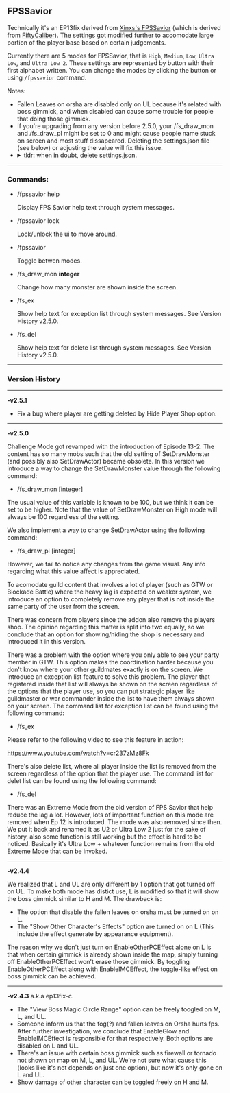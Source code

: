 ## FPSSavior
Technically it's an EP13fix derived from [Xinxs's FPSSavior](https://github.com/xinxs/ToS-Addons/tree/master/fpssavior) (which is derived from [FiftyCaliber](https://github.com/FiftyCaliber)). The settings got modified further to accomodate large portion of the player base based on certain judgements.

Currently there are 5 modes for FPSSavior, that is `High`, `Medium`, `Low`, `Ultra Low`, and `Ultra Low 2`. These settings are represented by button with their first alphabet written. You can change the modes by clicking the button or using `/fpssavior` command.

Notes:
- Fallen Leaves on orsha are disabled only on UL because it's related with boss gimmick, and when disabled can cause some trouble for people that doing those gimmick.
- If you're upgrading from any version before 2.5.0, your /fs_draw_mon and /fs_draw_pl might be set to 0 and might cause people name stuck on screen and most stuff dissapeared. Deleting the settings.json file (see below) or adjusting the value will fix this issue.
- <details>
  <summary>tldr: when in doubt, delete settings.json.</summary>
  <p>FPS Savior saves the settings on settings.json file inside the addon/fpssavior folder. There are newer version that add new stuff the settings.json content, and this make the old one incompatible without some adjustment and might cause the addon to behave weirdly or not work at all. So, in case where the addon didn't work, deleting settings.json file might help.</p>
  </details>
---
### Commands:
- /fpssavior help

  Display FPS Savior help text through system messages.

- /fpssavior lock

  Lock/unlock the ui to move around.

- /fpssavior

  Toggle betwen modes.

- /fs_draw_mon **integer**
  
  Change how many monster are shown inside the screen.
  
- /fs_ex

  Show help text for exception list through system messages. See Version History v2.5.0.
  
- /fs_del

  Show help text for delete list through system messages. See Version History v2.5.0.
---
### Version History

---

**-v2.5.1** 

- Fix a bug where player are getting deleted by Hide Player Shop option.

---

**-v2.5.0** 

Challenge Mode got revamped with the introduction of Episode 13-2. The content has so many mobs such that the old setting of SetDrawMonster (and possibly also SetDrawActor) became obsolete. In this version we introduce a way to change the SetDrawMonster value through the following command:
- /fs_draw_mon [integer]

The usual value of this variable is known to be 100, but we think it can be set to be higher. Note that the value of SetDrawMonster on High mode will always be 100 regardless of the setting.

We also implement a way to change SetDrawActor using the following command:
- /fs_draw_pl [integer]

However, we fail to notice any changes from the game visual. Any info regarding what this value affect is appreciated.

To acomodate guild content that involves a lot of player (such as GTW or Blockade Battle) where the heavy lag is expected on weaker system, we introduce an option to completely remove any player that is not inside the same party of the user from the screen. 

There was concern from players since the addon also remove the players shop. The opinion regarding this matter is split into two equally, so we conclude that an option for showing/hiding the shop is necessary and introduced it in this version.

There was a problem with the option where you only able to see your party member in GTW. This option makes the coordination harder because you don't know where your other guildmates exactly is on the screen. We introduce an exception list feature to solve this problem. The player that registered inside that list will always be shown on the screen regardless of the options that the player use, so you can put strategic player like guildmaster or war commander inside the list to have them always shown on your screen. The command list for exception list can be found using the following command:
- /fs_ex

Please refer to the following video to see this feature in action:

https://www.youtube.com/watch?v=cr237zMz8Fk

There's also delete list, where all player inside the list is removed from the screen regardless of the option that the player use. The command list for delet list can be found using the following command:
- /fs_del

There was an Extreme Mode from the old version of FPS Savior that help reduce the lag a lot. However, lots of important function on this mode are removed when Ep 12 is introduced. The mode was also removed since then. We put it back and renamed it as U2 or Ultra Low 2 just for the sake of history, also some function is still working but the effect is hard to be noticed. Basically it's Ultra Low + whatever function remains from the old Extreme Mode that can be invoked.

---

**-v2.4.4** 

We realized that L and UL are only different by 1 option that got turned off on UL. To make both mode has distict use, L is modified so that it will show the boss gimmick similar to H and M. The drawback is:
- The option that disable the fallen leaves on orsha must be turned on on L. 
- The "Show Other Character's Effects" option are turned on on L (This include the effect generate by appearance equipment).

The reason why we don't just turn on EnableOtherPCEffect alone on L is that when certain gimmick is already shown inside the map, simply turning off EnableOtherPCEffect won't erase those gimmick. By toggling EnableOtherPCEffect along with EnableIMCEffect, the toggle-like effect on boss gimmick can be achieved.

---

**-v2.4.3** a.k.a ep13fix-c.
- The "View Boss Magic Circle Range" option can be freely toogled on M, L, and UL.
- Someone inform us that the fog(?) and fallen leaves on Orsha hurts fps. After further investigation, we conclude that EnableGlow and EnableIMCEffect is responsible for that respectively. Both options are disabled on L and UL.
- There's an issue with certain boss gimmick such as firewall or tornado not shown on map on M, L, and UL. We're not sure what cause this (looks like it's not depends on just one option), but now it's only gone on L and UL.
- Show damage of other character can be toggled freely on H and M.
